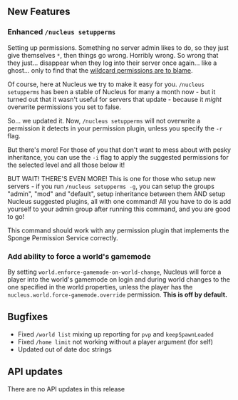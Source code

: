 ## New Features

### Enhanced `/nucleus setupperms`

Setting up permissions. Something no server admin likes to do, so they just give themselves `*`, then things go wrong. Horribly wrong. So wrong 
that they just... disappear when they log into their server once again... like a ghost... only to find that the [wildcard permissions are to blame](https://ore.spongepowered.org/Nucleus/Nucleus/pages/The-Permissions-Wildcard-(And-Why-You-Shouldn't-Use-It)).

Of course, here at Nucleus we try to make it easy for you. `/nucleus setupperms` has been a stable of Nucleus for many a month now - but it turned 
out that it wasn't useful for servers that update - because it _might_ overwrite permissions you set to false.

So... we updated it. Now, `/nucleus setupperms` will not overwrite a permission it detects in your permission plugin, unless you specify the `-r` 
flag. 

But there's more! For those of you that don't want to mess about with pesky inheritance, you can use the `-i` flag to apply the suggested 
permissions for the selected level and all those below it!

BUT WAIT! THERE'S EVEN MORE! This is one for those who setup new servers - if you run `/nucleus setupperms -g`, you can setup the groups "admin", "mod" 
and "default", setup inheritance between them AND setup Nucleus suggested plugins, all with one command! All you have to do is add yourself to your 
admin group after running this command, and you are good to go!
 
This command should work with any permission plugin that implements the Sponge Permission Service correctly. 

### Add ability to force a world's gamemode

By setting `world.enforce-gamemode-on-world-change`, Nucleus will force a player into the world's gamemode on login and during world changes to the
 one specified in the world properties, unless the player has the `nucleus.world.force-gamemode.override` permission. **This is off by default.**

## Bugfixes

* Fixed `/world list` mixing up reporting for `pvp` and `keepSpawnLoaded`
* Fixed `/home limit` not working without a player argument (for self)
* Updated out of date doc strings

## API updates

There are no API updates in this release